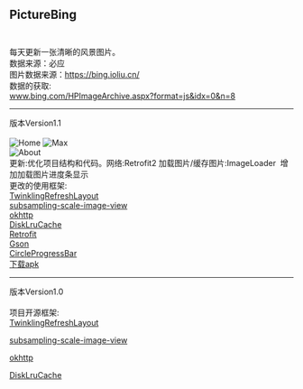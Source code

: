 ## PictureBing<br><br>
每天更新一张清晰的风景图片。
<br>数据来源：必应
<br>图片数据来源：https://bing.ioliu.cn/
<br>数据的获取:
<br>www.bing.com/HPImageArchive.aspx?format=js&idx=0&n=8
*****
版本Version1.1<br><br>
![Home](https://github.com/xiaJue/PictureBing/blob/master/Screenshot/home.gif)
![Max](https://github.com/xiaJue/PictureBing/blob/master/Screenshot/max.gif)<br>
![About](https://github.com/xiaJue/PictureBing/blob/master/Screenshot/about.gif)<br>
更新:优化项目结构和代码。网络:Retrofit2 加载图片/缓存图片:ImageLoader  增加加载图片进度条显示 
<br>
更改的使用框架:
<br>
[TwinklingRefreshLayout](https://github.com/lcodecorex/TwinklingRefreshLayout)<br>
[subsampling-scale-image-view](https://github.com/davemorrissey/subsampling-scale-image-view)<br>
[okhttp](https://github.com/square/okhttp)<br>
[DiskLruCache](https://github.com/JakeWharton/DiskLruCache)<br>
[Retrofit](https://github.com/square/retrofit)<br>
[Gson](https://github.com/google/gson)<br>
[CircleProgressBar](https://github.com/dinuscxj/CircleProgressBar)
<br>
[下载apk](https://github.com/xiaJue/PictureBing/raw/master/%E5%AE%89%E8%A3%85%E5%8C%85.apk)

*****

版本Version1.0
<br><br>
项目开源框架:
<br>
[TwinklingRefreshLayout](https://github.com/lcodecorex/TwinklingRefreshLayout)

[subsampling-scale-image-view](https://github.com/davemorrissey/subsampling-scale-image-view)

[okhttp](https://github.com/square/okhttp)

[DiskLruCache](https://github.com/JakeWharton/DiskLruCache)
